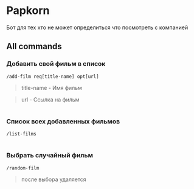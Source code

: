 # Papkorn

Бот для тех хто не может определиться что посмотреть с компанией

## All commands

### Добавить свой фильм в список
```
/add-film req[title-name] opt[url] 
```
> title-name - Имя фильм

> url - Ссылка на фильм

#

### Список всех добавленных фильмов 
```
/list-films
```

#

### Выбрать случайный фильм 
```
/random-film
```
> после выбора удаляется
